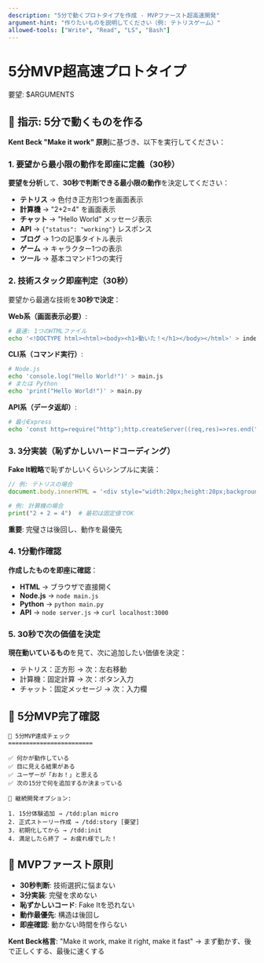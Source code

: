 ```yaml
---
description: "5分で動くプロトタイプを作成 - MVPファースト超高速開発"
argument-hint: "作りたいものを説明してください（例: テトリスゲーム）"
allowed-tools: ["Write", "Read", "LS", "Bash"]
---
```


# 5分MVP超高速プロトタイプ

要望: $ARGUMENTS

## 🚀 指示: 5分で動くものを作る

**Kent Beck "Make it work" 原則**に基づき、以下を実行してください：

### 1. 要望から最小限の動作を即座に定義（30秒）

**要望を分析**して、**30秒で判断できる最小限の動作**を決定してください：

- **テトリス** → 色付き正方形1つを画面表示
- **計算機** → "2+2=4" を画面表示
- **チャット** → "Hello World" メッセージ表示
- **API** → `{"status": "working"}` レスポンス
- **ブログ** → 1つの記事タイトル表示
- **ゲーム** → キャラクター1つの表示
- **ツール** → 基本コマンド1つの実行

### 2. 技術スタック即座判定（30秒）

要望から最適な技術を**30秒で決定**：

**Web系（画面表示必要）**:
```bash
# 最速: 1つのHTMLファイル
echo '<!DOCTYPE html><html><body><h1>動いた！</h1></body></html>' > index.html
```

**CLI系（コマンド実行）**:
```bash
# Node.js
echo 'console.log("Hello World!")' > main.js
# または Python
echo 'print("Hello World!")' > main.py
```

**API系（データ返却）**:
```bash
# 最小Express
echo 'const http=require("http");http.createServer((req,res)=>res.end("Working!")).listen(3000)' > server.js
```

### 3. 3分実装（恥ずかしいハードコーディング）

**Fake It戦略**で恥ずかしいくらいシンプルに実装：

```javascript
// 例: テトリスの場合
document.body.innerHTML = '<div style="width:20px;height:20px;background:red;margin:100px"></div>';
```

```python
# 例: 計算機の場合
print("2 + 2 = 4")  # 最初は固定値でOK
```

**重要**: 完璧さは後回し、動作を最優先

### 4. 1分動作確認

**作成したものを即座に確認**：

- **HTML** → ブラウザで直接開く
- **Node.js** → `node main.js`
- **Python** → `python main.py`
- **API** → `node server.js` → `curl localhost:3000`

### 5. 30秒で次の価値を決定

**現在動いているもの**を見て、次に追加したい価値を決定：

- テトリス：正方形 → 次：左右移動
- 計算機：固定計算 → 次：ボタン入力
- チャット：固定メッセージ → 次：入力欄

## 🎯 5分MVP完了確認

```text
🎉 5分MVP達成チェック
========================

✅ 何かが動作している
✅ 目に見える結果がある  
✅ ユーザーが「おお！」と思える
✅ 次の15分で何を追加するか決まっている

🚀 継続開発オプション:

1. 15分体験追加 → /tdd:plan micro
2. 正式ストーリー作成 → /tdd:story [要望]
3. 初期化してから → /tdd:init
4. 満足したら終了 → お疲れ様でした！
```

## 🚨 MVPファースト原則

- **30秒判断**: 技術選択に悩まない
- **3分実装**: 完璧を求めない
- **恥ずかしいコード**: Fake Itを恐れない
- **動作最優先**: 構造は後回し
- **即座確認**: 動かない時間を作らない

**Kent Beck格言**: "Make it work, make it right, make it fast"
→ まず動かす、後で正しくする、最後に速くする